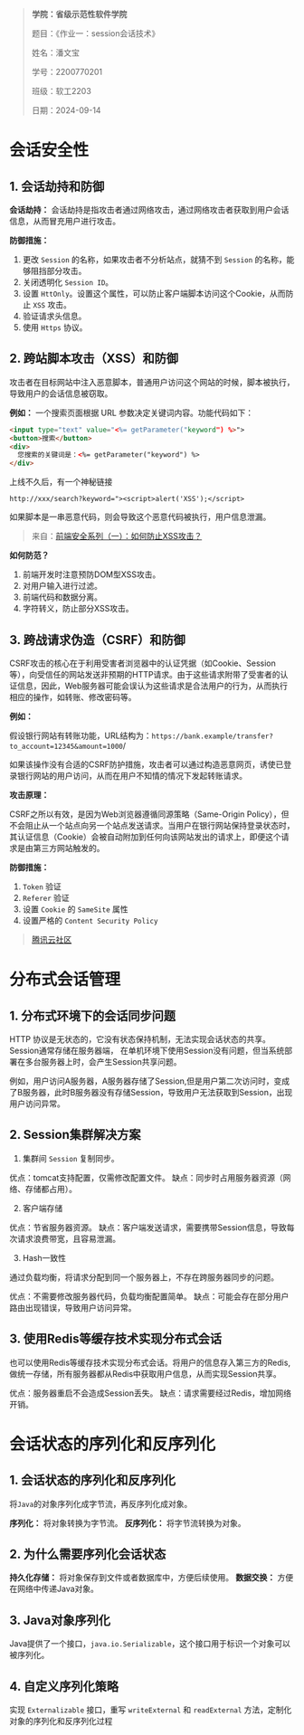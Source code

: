 > **学院：省级示范性软件学院**
> 
> 题目：《作业一：session会话技术》
> 
> 姓名：潘文宝
> 
> 学号：2200770201
> 
> 班级：软工2203
> 
> 日期：2024-09-14

# 会话安全性

## 1. 会话劫持和防御

**会话劫持：** 会话劫持是指攻击者通过网络攻击，通过网络攻击者获取到用户会话信息，从而冒充用户进行攻击。

**防御措施：** 
1. 更改 `Session` 的名称，如果攻击者不分析站点，就猜不到 `Session` 的名称，能够阻挡部分攻击。
2. 关闭透明化 `Session ID`。
3. 设置 `HttOnly`。设置这个属性，可以防止客户端脚本访问这个Cookie，从而防止 `XSS` 攻击。
4. 验证请求头信息。
5. 使用 `Https` 协议。

## 2. 跨站脚本攻击（XSS）和防御

攻击者在目标网站中注入恶意脚本，普通用户访问这个网站的时候，脚本被执行，导致用户的会话信息被窃取。

**例如：** 一个搜索页面根据 URL 参数决定关键词内容。功能代码如下：

```html
<input type="text" value="<%= getParameter("keyword") %>">
<button>搜索</button>
<div>
  您搜索的关键词是：<%= getParameter("keyword") %>
</div>
```
上线不久后，有一个神秘链接

`http://xxx/search?keyword="><script>alert('XSS');</script>`

如果脚本是一串恶意代码，则会导致这个恶意代码被执行，用户信息泄漏。

> 来自：[前端安全系列（一）：如何防止XSS攻击？](https://segmentfault.com/a/1190000016551188)

**如何防范？**

1. 前端开发时注意预防DOM型XSS攻击。
2. 对用户输入进行过滤。
3. 前端代码和数据分离。
4. 字符转义，防止部分XSS攻击。


## 3. 跨战请求伪造（CSRF）和防御

CSRF攻击的核心在于利用受害者浏览器中的认证凭据（如Cookie、Session等），向受信任的网站发送非预期的HTTP请求。由于这些请求附带了受害者的认证信息，因此，Web服务器可能会误认为这些请求是合法用户的行为，从而执行相应的操作，如转账、修改密码等。

**例如：**

假设银行网站有转账功能，URL结构为：`https://bank.example/transfer?to_account=12345&amount=1000`/

如果该操作没有合适的CSRF防护措施，攻击者可以通过构造恶意网页，诱使已登录银行网站的用户访问，从而在用户不知情的情况下发起转账请求。

**攻击原理：**

CSRF之所以有效，是因为Web浏览器遵循同源策略（Same-Origin Policy），但不会阻止从一个站点向另一个站点发送请求。当用户在银行网站保持登录状态时，其认证信息（Cookie）会被自动附加到任何向该网站发出的请求上，即便这个请求是由第三方网站触发的。

**防御措施：**

1. `Token` 验证
2. `Referer` 验证
3. 设置 `Cookie` 的 `SameSite` 属性
4. 设置严格的 `Content Security Policy`

> [腾讯云社区](https://cloud.tencent.com/developer/article/2413657)

# 分布式会话管理

## 1. 分布式环境下的会话同步问题

HTTP 协议是无状态的，它没有状态保持机制，无法实现会话状态的共享。Session通常存储在服务器端，
在单机环境下使用Session没有问题，但当系统部署在多台服务器上时，会产生Session共享问题。

例如，用户访问A服务器，A服务器存储了Session,但是用户第二次访问时，变成了B服务器，此时B服务器没有存储Session，导致用户无法获取到Session，出现用户访问异常。

## 2. Session集群解决方案

1. 集群间 `Session` 复制同步。

优点：tomcat支持配置，仅需修改配置文件。
缺点：同步时占用服务器资源（网络、存储都占用）。

2. 客户端存储

优点：节省服务器资源。
缺点：客户端发送请求，需要携带Session信息，导致每次请求浪费带宽，且容易泄漏。

3. Hash一致性

通过负载均衡，将请求分配到同一个服务器上，不存在跨服务器同步的问题。

优点：不需要修改服务器代码，负载均衡配置简单。
缺点：可能会存在部分用户路由出现错误，导致用户访问异常。

## 3. 使用Redis等缓存技术实现分布式会话

也可以使用Redis等缓存技术实现分布式会话。将用户的信息存入第三方的Redis,做统一存储，所有服务器都从Redis中获取用户信息，从而实现Session共享。

优点：服务器重启不会造成Session丢失。
缺点：请求需要经过Redis，增加网络开销。

# 会话状态的序列化和反序列化

## 1. 会话状态的序列化和反序列化

将`Java`的对象序列化成字节流，再反序列化成对象。

**序列化：** 将对象转换为字节流。
**反序列化：** 将字节流转换为对象。

## 2. 为什么需要序列化会话状态

**持久化存储：** 将对象保存到文件或者数据库中，方便后续使用。
**数据交换：** 方便在网络中传递Java对象。

## 3. Java对象序列化

Java提供了一个接口，`java.io.Serializable`，这个接口用于标识一个对象可以被序列化。

## 4. 自定义序列化策略

实现 `Externalizable` 接口，重写 `writeExternal` 和 `readExternal` 方法，定制化对象的序列化和反序列化过程
